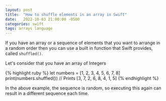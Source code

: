```yaml
---
layout: post
title:  "How to shuffle elements in an array in Swift"
date:   2022-10-03 21:00:00 -0500
categories: swift
tags: arrays language
---
```


If you have an array or a sequence of elements that you want to arrange in a random order then
you can use a built in function that Swift provides, called `shuffled()`.

Let's consider that you have an array of Integers

{% highlight ruby %}
let numbers = [1, 2, 3, 4, 5, 6, 7, 8]
print(numbers.shuffled()) // Prints [3, 7, 2, 6, 8, 4, 1, 5]
{% endhighlight %}

In the above example, the sequence is random, so executing this again can result in a
different sequence each time.

